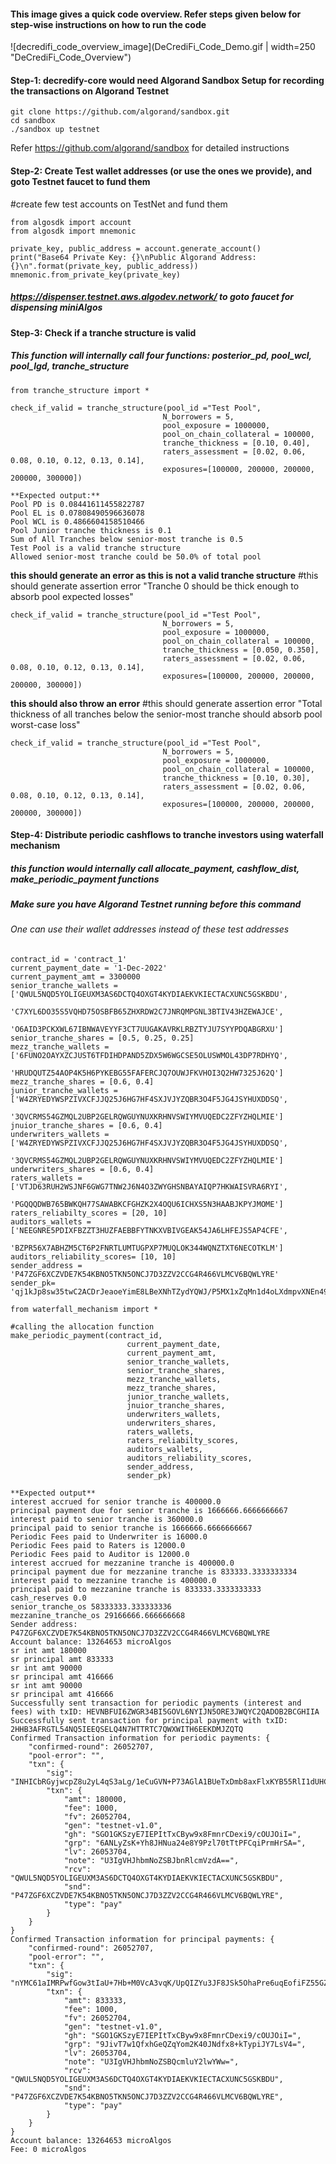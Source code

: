 #### This image gives a quick code overview. Refer steps given below for step-wise instructions on how to run the code

![decredifi_code_overview_image](DeCrediFi_Code_Demo.gif | width=250 "DeCrediFi_Code_Overview")


#### Step-1: decredify-core would need Algorand Sandbox Setup for recording the transactions on Algorand Testnet
```
git clone https://github.com/algorand/sandbox.git
cd sandbox
./sandbox up testnet
```
Refer https://github.com/algorand/sandbox for detailed instructions


#### Step-2: Create Test wallet addresses (or use the ones we provide), and goto Testnet faucet to fund them
#create few test accounts on TestNet and fund them
```
from algosdk import account
from algosdk import mnemonic

private_key, public_address = account.generate_account()
print("Base64 Private Key: {}\nPublic Algorand Address: {}\n".format(private_key, public_address))
mnemonic.from_private_key(private_key)
```
##### https://dispenser.testnet.aws.algodev.network/ to goto faucet for dispensing miniAlgos


#### Step-3: Check if a tranche structure is valid
##### This function will internally call four functions: posterior_pd, pool_wcl, pool_lgd, tranche_structure
```
from tranche_structure import *

check_if_valid = tranche_structure(pool_id ="Test Pool",
                                  N_borrowers = 5,
                                  pool_exposure = 1000000,
                                  pool_on_chain_collateral = 100000,
                                  tranche_thickness = [0.10, 0.40],
                                  raters_assessment = [0.02, 0.06, 0.08, 0.10, 0.12, 0.13, 0.14],
                                  exposures=[100000, 200000, 200000, 200000, 300000])
                                  
**Expected output:**
Pool PD is 0.08441611455822787
Pool EL is 0.07808490596636078
Pool WCL is 0.4866604158510466
Pool Junior tranche thickness is 0.1
Sum of All Tranches below senior-most tranche is 0.5
Test Pool is a valid tranche structure
Allowed senior-most tranche could be 50.0% of total pool
```

**this should generate an error as this is not a valid tranche structure**
#this should generate assertion error "Tranche 0 should be thick enough to absorb pool expected losses"
```
check_if_valid = tranche_structure(pool_id ="Test Pool",
                                  N_borrowers = 5,
                                  pool_exposure = 1000000,
                                  pool_on_chain_collateral = 100000,
                                  tranche_thickness = [0.050, 0.350],
                                  raters_assessment = [0.02, 0.06, 0.08, 0.10, 0.12, 0.13, 0.14],
                                  exposures=[100000, 200000, 200000, 200000, 300000])
 ```
                                  
**this should also throw an error**
#this should generate assertion error "Total thickness of all tranches below the senior-most tranche should absorb pool worst-case loss"
```
check_if_valid = tranche_structure(pool_id ="Test Pool",
                                  N_borrowers = 5,
                                  pool_exposure = 1000000,
                                  pool_on_chain_collateral = 100000,
                                  tranche_thickness = [0.10, 0.30],
                                  raters_assessment = [0.02, 0.06, 0.08, 0.10, 0.12, 0.13, 0.14],
                                  exposures=[100000, 200000, 200000, 200000, 300000])
 ```                                
#### Step-4: Distribute periodic cashflows to tranche investors using waterfall mechanism
##### this function would internally call allocate_payment, cashflow_dist, make_periodic_payment functions
##### Make sure you have Algorand Testnet running before this command
  
###### One can use their wallet addresses instead of these test addresses
```
contract_id = 'contract_1'
current_payment_date = '1-Dec-2022'
current_payment_amt = 3300000
senior_tranche_wallets = ['QWUL5NQD5YOLIGEUXM3AS6DCTQ4OXGT4KYDIAEKVKIECTACXUNC5GSKBDU',
                          'C7XYL6DO35S5VQHD75OSBFB65ZHXRDW2C7JNRQMPGNL3BTIV43HZEWAJCE',
                          'O6AID3PCKXWL67IBNWAVEYYF3CT7UUGAKAVRKLRBZTYJU7SYYPDQABGRXU']
senior_tranche_shares = [0.5, 0.25, 0.25]
mezz_tranche_wallets = ['6FUNO2OAYXZCJUST6TFDIHDPAND5ZDX5W6WGCSE5OLUSWMOL43DP7RDHYQ',
                        'HRUDQUTZ54AOP4K5H6PYKEBG55FAFERCJQ7OUWJFKVHOI3Q2HW7325J62Q']
mezz_tranche_shares = [0.6, 0.4]
junior_tranche_wallets = ['W4ZRYEDYWSPZIVXCFJJQ25J6HG7HF4SXJVJYZQBR3O4F5JG4JSYHUXDDSQ',
                         '3QVCRMS54GZMQL2UBP2GELRQWGUYNUXKRHNVSWIYMVUQEDC2ZFYZHQLMIE']
jnuior_tranche_shares = [0.6, 0.4]
underwriters_wallets = ['W4ZRYEDYWSPZIVXCFJJQ25J6HG7HF4SXJVJYZQBR3O4F5JG4JSYHUXDDSQ',
                         '3QVCRMS54GZMQL2UBP2GELRQWGUYNUXKRHNVSWIYMVUQEDC2ZFYZHQLMIE']
underwriters_shares = [0.6, 0.4]
raters_wallets = ['VTJD63RUH2WSJNF6GWG7TNW2J6N4O3ZWYGHSNBAYAIQP7HKWAISVRA6RYI',
                  'PGQQQDWB765BWKQH77SAWABKCFGHZK2X4OQU6ICHXS5N3HAABJKPYJMOME']
raters_reliabilty_scores = [20, 10]
auditors_wallets = ['NEEGNRE5PDIXFBZZT3HUZFAEBBFYTNKXVBIVGEAK54JA6LHFEJS5AP4CFE',
                   'BZPR56X7ABHZM5CT6P2FNRTLUMTUGPXP7MUQLOK344WQNZTXT6NECOTKLM']
auditors_reliability_scores= [10, 10]
sender_address = 'P47ZGF6XCZVDE7K54KBNO5TKN5ONCJ7D3ZZV2CCG4R466VLMCV6BQWLYRE'
sender_pk= 'qj1kJp8sw35twC2ACDrJeaoeYimE8LBeXNhTZydYQWJ/P5MX1xZqMn1d4oLXdmpvXNEn495zXQhG5HnvVWwVfA=='

from waterfall_mechanism import *

#calling the allocation function
make_periodic_payment(contract_id,
                          current_payment_date,
                          current_payment_amt,
                          senior_tranche_wallets,
                          senior_tranche_shares,
                          mezz_tranche_wallets,
                          mezz_tranche_shares,
                          junior_tranche_wallets,
                          jnuior_tranche_shares,
                          underwriters_wallets,
                          underwriters_shares,
                          raters_wallets,
                          raters_reliabilty_scores,
                          auditors_wallets,
                          auditors_reliability_scores,
                          sender_address,
                          sender_pk)
                          
**Expected output**
interest accrued for senior tranche is 400000.0
principal payment due for senior tranche is 1666666.6666666667
interest paid to senior tranche is 360000.0
principal paid to senior tranche is 1666666.6666666667
Periodic Fees paid to Underwriter is 16000.0
Periodic Fees paid to Raters is 12000.0
Periodic Fees paid to Auditor is 12000.0
interest accrued for mezzanine tranche is 400000.0
principal payment due for mezzanine tranche is 833333.3333333334
interest paid to mezzanine tranche is 400000.0
principal paid to mezzanine tranche is 833333.3333333333
cash_reserves 0.0
senior_tranche_os 58333333.333333336
mezzanine_tranche_os 29166666.666666668
Sender address: P47ZGF6XCZVDE7K54KBNO5TKN5ONCJ7D3ZZV2CCG4R466VLMCV6BQWLYRE
Account balance: 13264653 microAlgos
sr int amt 180000
sr principal amt 833333
sr int amt 90000
sr principal amt 416666
sr int amt 90000
sr principal amt 416666
Successfully sent transaction for periodic payments (interest and fees) with txID: HEVNBFUI6ZWGR34BI5GOVL6NYIJN5ORE3JWQYC2QADOB2BCGHIIA
Successfully sent transaction for principal payment with txID: 2HHB3AFRGTL54NQ5IEEQSELQ4N7HTTRTC7QWXWITH6EEKDMJZQTQ
Confirmed Transaction information for periodic payments: {
    "confirmed-round": 26052707,
    "pool-error": "",
    "txn": {
        "sig": "INHICbRGyjwcpZ8u2yL4qS3aLg/1eCuGVN+P73AGlA1BUeTxDmb8axFlxKYB55RlI1dUHCy6MgjkQJNpTn8cBQ==",
        "txn": {
            "amt": 180000,
            "fee": 1000,
            "fv": 26052704,
            "gen": "testnet-v1.0",
            "gh": "SGO1GKSzyE7IEPItTxCByw9x8FmnrCDexi9/cOUJOiI=",
            "grp": "6ANLyZsK+Yh8JHNua24e8Y9Pzl70tTtPFCqiPrmHrSA=",
            "lv": 26053704,
            "note": "U3IgVHJhbmNoZSBJbnRlcmVzdA==",
            "rcv": "QWUL5NQD5YOLIGEUXM3AS6DCTQ4OXGT4KYDIAEKVKIECTACXUNC5GSKBDU",
            "snd": "P47ZGF6XCZVDE7K54KBNO5TKN5ONCJ7D3ZZV2CCG4R466VLMCV6BQWLYRE",
            "type": "pay"
        }
    }
}
Confirmed Transaction information for principal payments: {
    "confirmed-round": 26052707,
    "pool-error": "",
    "txn": {
        "sig": "nYMC61aIMRPwfGow3tIaU+7Hb+M0VcA3vqK/UpQIZYu3JF8JSk5OhaPre6uqEofiFZ55GZGqi4vFjxgPwLgfBA==",
        "txn": {
            "amt": 833333,
            "fee": 1000,
            "fv": 26052704,
            "gen": "testnet-v1.0",
            "gh": "SGO1GKSzyE7IEPItTxCByw9x8FmnrCDexi9/cOUJOiI=",
            "grp": "9JivT7w1QfxhGeQZqYom2K40JNdfx8+kTypiJY7LsV4=",
            "lv": 26053704,
            "note": "U3IgVHJhbmNoZSBQcmluY2lwYWw=",
            "rcv": "QWUL5NQD5YOLIGEUXM3AS6DCTQ4OXGT4KYDIAEKVKIECTACXUNC5GSKBDU",
            "snd": "P47ZGF6XCZVDE7K54KBNO5TKN5ONCJ7D3ZZV2CCG4R466VLMCV6BQWLYRE",
            "type": "pay"
        }
    }
}
Account balance: 13264653 microAlgos
Fee: 0 microAlgos
```
